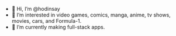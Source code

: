 - 👋 Hi, I’m @hodinsay
- 👀 I’m interested in video games, comics, manga, anime, tv shows, movies, cars, and Formula-1. 
- 🌱 I’m currently making full-stack apps. 

<!---
hodinsay/hodinsay is a ✨ special ✨ repository because its `README.md` (this file) appears on your GitHub profile.
You can click the Preview link to take a look at your changes.
--->

